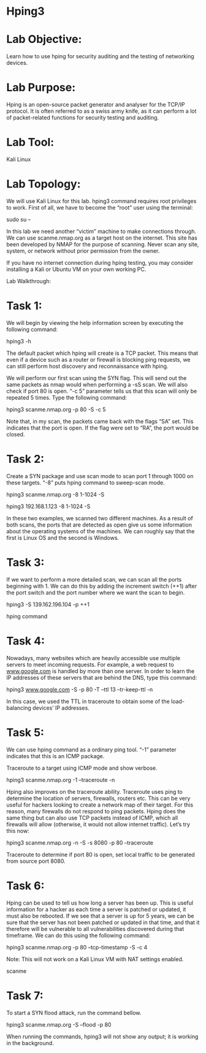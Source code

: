 # Hping3

# Lab Objective:

Learn how to use hping for security auditing and the testing of networking devices.

# Lab Purpose:

Hping is an open-source packet generator and analyser for the TCP/IP protocol. It is often referred to as a swiss army knife, as it can perform a lot of packet-related functions for security testing and auditing.

# Lab Tool:

Kali Linux

# Lab Topology:

We will use Kali Linux for this lab. hping3 command requires root privileges to work. First of all, we have to become the “root” user using the terminal:

sudo su –

In this lab we need another “victim” machine to make connections through. We can use scanme.nmap.org as a target host on the internet. This site has been developed by NMAP for the purpose of scanning. Never scan any site, system, or network without prior permission from the owner.

If you have no internet connection during hping testing, you may consider installing a Kali or Ubuntu VM on your own working PC.

Lab Walkthrough:

# Task 1:
We will begin by viewing the help information screen by executing the following command:

hping3 -h


The default packet which hping will create is a TCP packet. This means that even if a device such as a router or firewall is blocking ping requests, we can still perform host discovery and reconnaissance with hping.

We will perform our first scan using the SYN flag. This will send out the same packets as nmap would when performing a -sS scan. We will also check if port 80 is open. “-c 5” parameter tells us that this scan will only be repeated 5 times. Type the following command:

hping3 scanme.nmap.org -p 80 -S -c 5


Note that, in my scan, the packets came back with the flags “SA” set. This indicates that the port is open. If the flag were set to “RA”, the port would be closed.

# Task 2:
Create a SYN package and use scan mode to scan port 1 through 1000 on these targets. “-8” puts hping command to sweep-scan mode.

hping3 scanme.nmap.org -8 1-1024 -S

hping3 192.168.1.123 -8 1-1024 -S


In these two examples, we scanned two different machines. As a result of both scans, the ports that are detected as open give us some information about the operating systems of the machines. We can roughly say that the first is Linux OS and the second is Windows.

# Task 3:
If we want to perform a more detailed scan, we can scan all the ports beginning with 1. We can do this by adding the increment switch (++1) after the port switch and the port number where we want the scan to begin.

hping3 -S 139.162.196.104 -p ++1

hping command
# Task 4:
Nowadays, many websites which are heavily accessible use multiple servers to meet incoming requests. For example, a web request to www.google.com is handled by more than one server. In order to learn the IP addresses of these servers that are behind the DNS, type this command:


hping3 www.google.com -S -p 80 -T –ttl 13 –tr-keep-ttl -n

In this case, we used the TTL in traceroute to obtain some of the load-balancing devices’ IP addresses.

# Task 5:
We can use hping command as a ordinary ping tool. “-1” parameter indicates that this is an ICMP package.

Traceroute to a target using ICMP mode and show verbose.


hping3 scanme.nmap.org -1 –traceroute -n

Hping also improves on the traceroute ability. Traceroute uses ping to determine the location of servers, firewalls, routers etc. This can be very useful for hackers looking to create a network map of their target. For this reason, many firewalls do not respond to ping packets. Hping does the same thing but can also use TCP packets instead of ICMP, which all firewalls will allow (otherwise, it would not allow internet traffic). Let’s try this now:

hping3 scanme.nmap.org -n -S -s 8080 -p 80 –traceroute


Traceroute to determine if port 80 is open, set local traffic to be generated from source port 8080.

# Task 6:
Hping can be used to tell us how long a server has been up. This is useful information for a hacker as each time a server is patched or updated, it must also be rebooted. If we see that a server is up for 5 years, we can be sure that the server has not been patched or updated in that time, and that it therefore will be vulnerable to all vulnerabilities discovered during that timeframe. We can do this using the following command:

hping3 scanme.nmap.org -p 80 –tcp-timestamp -S -c 4

Note: This will not work on a Kali Linux VM with NAT settings enabled.

scanme
# Task 7:
To start a SYN flood attack, run the command bellow.

hping3 scanme.nmap.org -S –flood -p 80

When running the commands, hping3 will not show any output; it is working in the background.